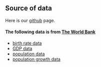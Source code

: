 Source of data
--

Here is our [github](https://github.com/carlquistb/info201-AU17-birth-rate-analysis) page.


#### The following data is from [The World Bank](http://www.worldbank.org/)

- [birth rate data](https://data.worldbank.org/indicator/SP.DYN.CBRT.IN?end=1977&name_desc=false&start=1968&view=chart)
- [GDP data](https://data.worldbank.org/data-catalog/gdp-ranking-table)
- [population data](https://data.worldbank.org/indicator/SP.POP.TOTL)
- [population growth data](https://data.worldbank.org/indicator/SP.POP.GROW)
